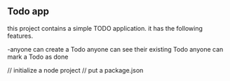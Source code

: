 ## Todo app

this project contains a simple TODO application.
it has the following features.

-anyone can create a Todo
anyone can see their existing Todo
anyone can mark a Todo as done

// initialize a node project
// put a package.json
